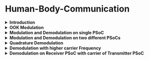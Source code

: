 # Human-Body-Communication
<details>
  <summary><strong>Introduction</strong></summary>
The Wired communication networks and wireless communication technologies like Wi
Fi, Bluetooth, and Infrared communication, each capable of high-speed data transfer 
come with limitations, such as line-of-sight constraints, high power usage, vulnerability 
to signal interception, and lower data throughput. To address these challenges, Human 
body communication (HBC) has emerged as a promising alternative. Computational 
advancements has developed in such a way that energy/bit in computation has become 
less compared to energy/bit for communication of that bit so energy/bit in communication 
became bottleneck for implementing low power embedded systems.  
HBC offers an alternative communication methodology for transferring data. HBC 
eliminates for the need for wires and cables. It is also more secure and efficient compared 
to other wireless communication technologies. As the signals are not radiating in HBC, 
the data signals are not prone to interception. The control of data transfer is also simple as 
the human body is the medium. So, whenever the human body comes in contact with 
both transmitter and receiver modules the data transfer begins and as soon as this 
connection is broken, the data transfer stops.

### Working Principles of HBC 
Human body is good conductor of electricity. Hence the human body can be used as 
conductor to connect two nodes and enable flow of electricity and complete the circuit. 
The communication starts as soon as the path is established between the transmitter and 
receiver through the human body. In normal conditions the human body offers a 
resistance of about 10,000 ohms, but it can be even greater if the person is dehydrated. 
For the safety of the body the current should be limited to 5mA to 9mA. Also the 
maximum voltage that the human body can safely take is 5V. 

### Implementation 
A transmitter is designed which will modulate the message signal with a carrier wave and 
induces displacement current through the human body according to the modulated signal 
variations and when a receiver is in contact with the human body, the circuit is closed and 
the transmission of the signals takes place. The receiver amplifies the received signal and 
is converted back to data using the microcontroller on the receiver end.

</details>

<details>
  <summary><strong>OOK Modulation</strong>
   </summary>
  
## Why Modulation?
Modulating the message signal before transmitting has several advantages:
<br>
1. Reduces intereference while sending the message data over long distance as low frequency signals are more prone to interferences.
<br>

OOK Modulation is a type of AM modulation in which the modulated wave is the product of message and carrier wave. The output is carrier if the input message is bit '1', else zero. Hence, OOK is considered as digital modulation technique.
<br>

![image](https://github.com/user-attachments/assets/9e752135-c999-42b6-9a54-de41d4890d4b)

<br>
Baudrate: 100 bits per second
<br> 
Carrier Frequency: 10 KHz (generated using PWM)
<br>
Two PWMs are used on the transmitter PSoC , one for generating Message signal and the other to generate carrier signal.
The output of these two PWMs are given as input to Mixer so as to obtain the product of message and carrier signals. This product signal represents the OOK modulated signal.
<br>


### OOK Modulation on PSoC:
TopDesign in PSoC <br>

Fc = 10 KHz
<br>
Fm = 100Hz
<br>

![image](https://github.com/user-attachments/assets/cf1ae00a-5702-44fd-8e26-f23157053975)

<br>
Oscilloscope waveform of modulated signal:
<br>
</details>
<details>
  <summary>
   <strong> Modulation and Demodulation on single PSoC</strong> </summary>
  
Fc = 10KHz
<br>
  Fm = 100Hz

  <br>
  
  ![image](https://github.com/user-attachments/assets/53e652ac-559d-41de-a04c-81ea8e901b8e)

<br>

![image](https://github.com/user-attachments/assets/ac033707-4ac3-4059-9f80-5e54bd4da040)

<br>
First Waveform: Modulated signal taken from the ouput of 1st Mixer and given as input to the 2nd Mixer within the same PSoC.
<br>
Second waveform: Demodulated Signal, output of the second Mixer.
<br>
Note: Mixer has been configured as Sample(down) Mixer.
<br>

  ### Conclusion:
  Perfect Demodulation without any loss and the frequency of demodulated signal is matching with the frequency of the message at transmitter.

  ### Mixer Component
PSoC Creator provides a “Mixer” component. It can be used for frequency conversion of an input signal using a local
oscillator (LO) signal as the sampling clock. 
<br>
The Mixer component can be configured in two
configurations:
1. Up Mixer:  Multiplies the input signal with LO.
2. Down Mixer: Operates as a sample and hold circuit on the input signal.

</details>



<details>
  <summary>
   <strong> Modulation and Demodulation on two different PSoCs</strong>
  </summary>
  
 ### PSoC Top design and configuration
   ![image](https://github.com/user-attachments/assets/13210977-104a-4785-b805-65eba7507c51)
   <br>

   The Modulated signal is taken from the transmitter PSoC and given as input to the receiver PSoC. The Mixer in the receiver PSoC is fed with this modulated signal along with the carrier generated by PWM with same frquency as carrier on the transmitter side.
Output Waveform:
<br>
![image](https://github.com/user-attachments/assets/87d8467f-a9ee-4751-92a1-d19a80421d98)
<br>
Note: This is the output when the Mixer is configured as "Up Mixer".
### Inference:
<br>
There has been loss of data after few cycles. This is because of the accumulation of Phase missmatch.
<br>
The carriers generated at the transmitter side and the receiver side doesnot match in terms of phase.
But this phase difference is getting accumulated over time and when the phase difference exceeds T/2, the output of the mixer goes to zero. This is called Phase drift.

 ### Phase Drift
 The unwanted change or deviation in the phase of the signal over time is called phase drift. This can be caused by factors like temperature variations, component aging, or noise. 
 <br>
 <br>
To solve phase drift problems in communication systems, real-time phase drift compensation schemes can be implemented or optimize phase shifts in reconfigurable intelligent surfaces (RIS) can be implemented. 
 
</details>

<details>
  <summary>
  <strong> Quadrature Demodulation </strong>  </summary>

    ### PSoC Top design and configuration
    
  ![image](https://github.com/user-attachments/assets/e48b2d5a-aea4-45f5-8690-b43eab36a785)

</details>

<details>
  <summary>
 <strong> Demodulation with higher carrier Frequency</strong> </summary>
In this experiment, I have choosen 10KHz as carrier frequency on the transmitter side PSoC and 50KHz square wave is used in the receiver PSoC.
  <br>
  The Mixer at the receiver as two inputs:
  <br>
  1. Modulated wave with Fm = 1KHz and Fc = 10 KHz <br>
  2. Local Carrier wave whose frequency is 50 KHz.
<br>
  
  ![image](https://github.com/user-attachments/assets/1255b6f3-a630-4ad9-9f99-0de8e7da78bd)

<br>

### Output Waveform:
<br>

![image](https://github.com/user-attachments/assets/8cb10129-98ef-4b1e-aac6-ea75734a6e43)

<br>
 The output waveform taken as .csv file and the outpiut signal was passed through a lowpass filter on matlab. the obtained plot in matlab after low pass filtering is given below, which is nothing but the message signal with same frequency.
 <br>

 ```
data = readtable('C:\bhavana hbc\scope_0.csv');  % Read Excel file
plot(data.Var2)
data1 = data.Var2
wpass = 0.10;
fs = 1e3;
x = lowpass(data1,wpass,fs);
plot(x)

```

![image](https://github.com/user-attachments/assets/a63d60d9-f415-4537-98f7-b5b75536711a)


</details>


<details>
  <summary>
<strong>Demodulation on Receiver PSoC with carrier of Transmitter PSoC </strong> </summary>
  
###  Transmitter PSoC:
Both carrier and message signal are generated by PWM with Fc = 10KHz and Fm = 1KHz.
The carrier signal is multiplied with the message signal using the mixer.
<br>

![image](https://github.com/user-attachments/assets/4e889701-b570-41c0-8f88-3916b4e9c8d1)

<br>

```
#include "project.h"

int main(void)
{
    CyGlobalIntEnable; /* Enable global interrupts. */

     //Mixer_1_Start();

    for(;;)
    {
        PWM_1_Start();
        PWM_2_Start();
    }
}
```

#### Demodulation

![image](https://github.com/user-attachments/assets/9ce3bd6d-1efe-4c66-91e7-b2afa6654cb4)

</details>
